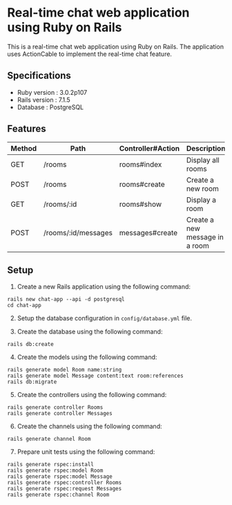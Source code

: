 # Real-time chat web application using Ruby on Rails

This is a real-time chat web application using Ruby on Rails. The application uses ActionCable to implement the real-time chat feature.

## Specifications

* Ruby version : 3.0.2p107
* Rails version : 7.1.5
* Database : PostgreSQL

## Features

| Method | Path | Controller#Action | Description |
| --- |--- |--- | --- |
| GET | /rooms | rooms#index | Display all rooms |
| POST | /rooms | rooms#create | Create a new room |
| GET | /rooms/:id | rooms#show | Display a room |
| POST | /rooms/:id/messages | messages#create | Create a new message in a room |

## Setup

1. Create a new Rails application using the following command:
```
rails new chat-app --api -d postgresql
cd chat-app
```

2. Setup the database configuration in `config/database.yml` file.

3. Create the database using the following command:
```
rails db:create
```

4. Create the models using the following command:
```
rails generate model Room name:string
rails generate model Message content:text room:references
rails db:migrate
```

5. Create the controllers using the following command:
```
rails generate controller Rooms
rails generate controller Messages
```

6. Create the channels using the following command:
```
rails generate channel Room
```

7. Prepare unit tests using the following command:
```
rails generate rspec:install
rails generate rspec:model Room
rails generate rspec:model Message
rails generate rspec:controller Rooms
rails generate rspec:request Messages
rails generate rspec:channel Room

```
